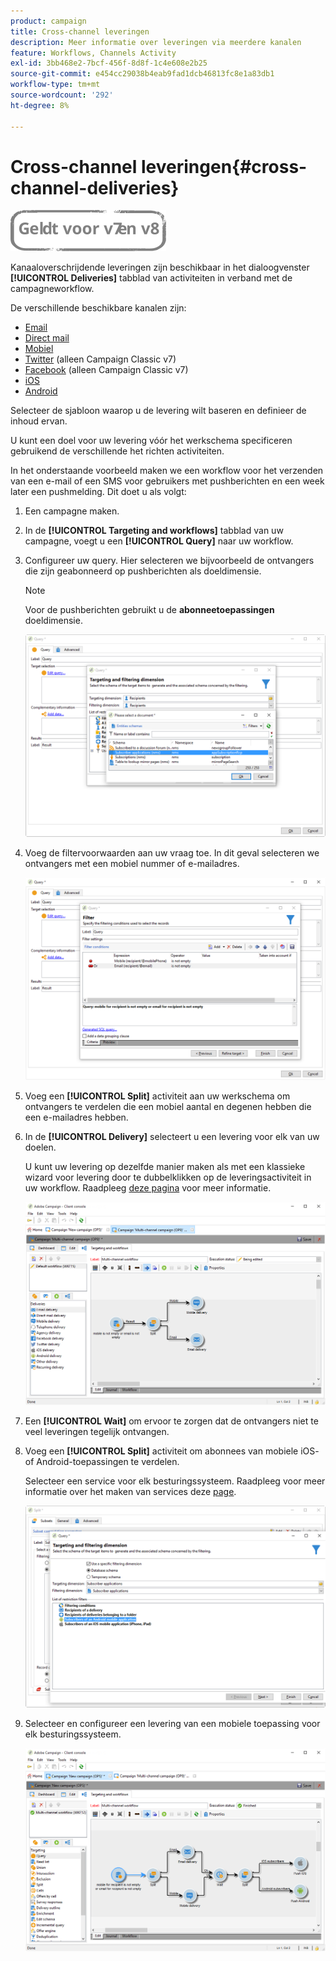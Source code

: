```yaml
---
product: campaign
title: Cross-channel leveringen
description: Meer informatie over leveringen via meerdere kanalen
feature: Workflows, Channels Activity
exl-id: 3bb468e2-7bcf-456f-8d8f-1c4e608e2b25
source-git-commit: e454cc29038b4eab9fad1dcb46813fc8e1a83db1
workflow-type: tm+mt
source-wordcount: '292'
ht-degree: 8%

---
```


# Cross-channel leveringen{#cross-channel-deliveries}

![](../../assets/common.svg)

Kanaaloverschrijdende leveringen zijn beschikbaar in het dialoogvenster **[!UICONTROL Deliveries]** tabblad van activiteiten in verband met de campagneworkflow.

De verschillende beschikbare kanalen zijn:

* [Email](../../delivery/using/about-email-channel.md)
* [Direct mail](../../delivery/using/about-direct-mail-channel.md)
* [Mobiel](../../delivery/using/sms-channel.md)
* [Twitter](../../social/using/publishing-on-twitter.md) (alleen Campaign Classic v7)
* [Facebook](../../social/using/publishing-on-facebook.md) (alleen Campaign Classic v7)
* [iOS](../../delivery/using/create-notifications-ios.md)
* [Android](../../delivery/using/create-notifications-android.md)

Selecteer de sjabloon waarop u de levering wilt baseren en definieer de inhoud ervan.

U kunt een doel voor uw levering vóór het werkschema specificeren gebruikend de verschillende het richten activiteiten.

In het onderstaande voorbeeld maken we een workflow voor het verzenden van een e-mail of een SMS voor gebruikers met pushberichten en een week later een pushmelding. Dit doet u als volgt:

1. Een campagne maken.
1. In de **[!UICONTROL Targeting and workflows]** tabblad van uw campagne, voegt u een **[!UICONTROL Query]** naar uw workflow.
1. Configureer uw query. Hier selecteren we bijvoorbeeld de ontvangers die zijn geabonneerd op pushberichten als doeldimensie.

   >[!NOTE]
   >
   >Voor de pushberichten gebruikt u de **abonneetoepassingen** doeldimensie.

   ![](assets/cross_channel_delivery_1.png)

1. Voeg de filtervoorwaarden aan uw vraag toe. In dit geval selecteren we ontvangers met een mobiel nummer of e-mailadres.

   ![](assets/cross_channel_delivery_2.png)

1. Voeg een **[!UICONTROL Split]** activiteit aan uw werkschema om ontvangers te verdelen die een mobiel aantal en degenen hebben die een e-mailadres hebben.
1. In de **[!UICONTROL Delivery]** selecteert u een levering voor elk van uw doelen.

   U kunt uw levering op dezelfde manier maken als met een klassieke wizard voor levering door te dubbelklikken op de leveringsactiviteit in uw workflow. Raadpleeg [deze pagina](../../delivery/using/about-email-channel.md) voor meer informatie.

   ![](assets/cross_channel_delivery_3.png)

1. Een **[!UICONTROL Wait]** om ervoor te zorgen dat de ontvangers niet te veel leveringen tegelijk ontvangen.
1. Voeg een **[!UICONTROL Split]** activiteit om abonnees van mobiele iOS- of Android-toepassingen te verdelen.

   Selecteer een service voor elk besturingssysteem. Raadpleeg voor meer informatie over het maken van services deze [page](../../delivery/using/configuring-the-mobile-application.md).

   ![](assets/cross_channel_delivery_4.png)

1. Selecteer en configureer een levering van een mobiele toepassing voor elk besturingssysteem.

   ![](assets/cross_channel_delivery_5.png)
